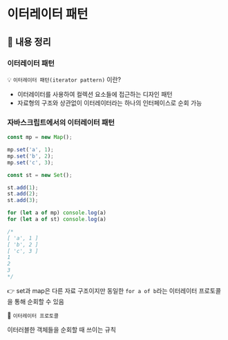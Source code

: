 # 이터레이터 패턴

## 📌 내용 정리

### 이터레이터 패턴

💡 `이터레이터 패턴(iterator pattern)` 이란?

- 이터레이터를 사용하여 컬렉션 요소들에 접근하는 디자인 패턴
- 자료형의 구조와 상관없이 이터레이터라는 하나의 인터페이스로 순회 가능

### 자바스크립트에서의 이터레이터 패턴

```Javascript
const mp = new Map();

mp.set('a', 1);
mp.set('b', 2);
mp.set('c', 3);

const st = new Set();

st.add(1);
st.add(2);
st.add(3);

for (let a of mp) console.log(a)
for (let a of st) console.log(a)

/*
[ 'a', 1 ]
[ 'b', 2 ]
[ 'c', 3 ]
1
2
3
*/
```

👉 set과 map은 다른 자료 구조이지만 동일한 `for a of b`라는 이터레이터 프로토콜을 통해 순회할 수 있음

🔗 `이터레이터 프로토콜`

이터러블한 객체들을 순회할 때 쓰이는 규칙

